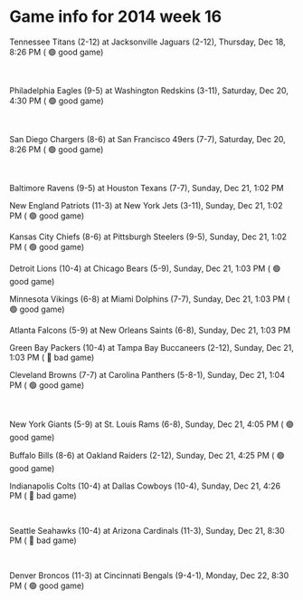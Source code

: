 # Game info for 2014 week 16

Tennessee Titans (2-12) at Jacksonville Jaguars (2-12), Thursday, Dec 18, 8:26 PM (	:green_circle: good game)


<br/>

Philadelphia Eagles (9-5) at Washington Redskins (3-11), Saturday, Dec 20, 4:30 PM (	:green_circle: good game)


<br/>

San Diego Chargers (8-6) at San Francisco 49ers (7-7), Saturday, Dec 20, 8:26 PM (	:green_circle: good game)


<br/>

Baltimore Ravens (9-5) at Houston Texans (7-7), Sunday, Dec 21, 1:02 PM

New England Patriots (11-3) at New York Jets (3-11), Sunday, Dec 21, 1:02 PM (	:green_circle: good game)

Kansas City Chiefs (8-6) at Pittsburgh Steelers (9-5), Sunday, Dec 21, 1:02 PM (	:green_circle: good game)

Detroit Lions (10-4) at Chicago Bears (5-9), Sunday, Dec 21, 1:03 PM (	:green_circle: good game)

Minnesota Vikings (6-8) at Miami Dolphins (7-7), Sunday, Dec 21, 1:03 PM (	:green_circle: good game)

Atlanta Falcons (5-9) at New Orleans Saints (6-8), Sunday, Dec 21, 1:03 PM

Green Bay Packers (10-4) at Tampa Bay Buccaneers (2-12), Sunday, Dec 21, 1:03 PM (	:red_circle: bad game)

Cleveland Browns (7-7) at Carolina Panthers (5-8-1), Sunday, Dec 21, 1:04 PM (	:green_circle: good game)


<br/>

New York Giants (5-9) at St. Louis Rams (6-8), Sunday, Dec 21, 4:05 PM (	:green_circle: good game)

Buffalo Bills (8-6) at Oakland Raiders (2-12), Sunday, Dec 21, 4:25 PM (	:green_circle: good game)

Indianapolis Colts (10-4) at Dallas Cowboys (10-4), Sunday, Dec 21, 4:26 PM (	:red_circle: bad game)


<br/>

Seattle Seahawks (10-4) at Arizona Cardinals (11-3), Sunday, Dec 21, 8:30 PM (	:red_circle: bad game)


<br/>

Denver Broncos (11-3) at Cincinnati Bengals (9-4-1), Monday, Dec 22, 8:30 PM (	:green_circle: good game)

